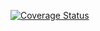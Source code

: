 [![Coverage Status](https://coveralls.io/repos/github/DonKimi/test-coverage/badge.svg?branch=master)](https://coveralls.io/github/DonKimi/test-coverage?branch=master)
